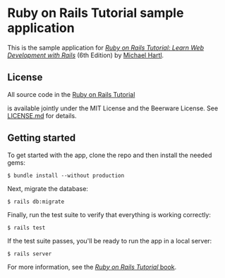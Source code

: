 # Ruby on Rails Tutorial sample application
This is the sample application for
[*Ruby on Rails Tutorial:
Learn Web Development with Rails*](https://www.railstutorial.org/)
(6th Edition)
by [Michael Hartl](https://www.michaelhartl.com/).

## License
All source code in the [Ruby on Rails Tutorial](https://www.railstutorial.org/)

is available jointly under the MIT License and the Beerware License. See
[LICENSE.md](LICENSE.md) for details.

## Getting started

To get started with the app, clone the repo and then install the needed gems:

```
$ bundle install --without production
```

Next, migrate the database:

```
$ rails db:migrate
```

Finally, run the test suite to verify that everything is working correctly:

```
$ rails test
```

If the test suite passes, you'll be ready to run the app in a local server:

```
$ rails server
```

For more information, see the
[*Ruby on Rails Tutorial* book](https://www.railstutorial.org/book).